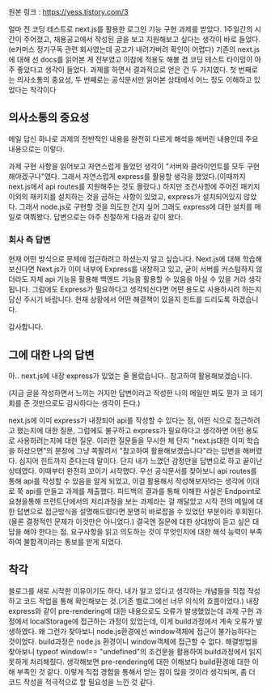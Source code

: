 원본 링크 : https://yess.tistory.com/3

얼마 전 코딩 테스트로 next.js를 활용한 로그인 기능 구현 과제를 받았다. 1주일간의 시간이 주어졌고, 채용공고에서 작성된 글을 보고 지원해보고 싶다는 생각이 바로 들었다. (e커머스 정기구독 관련 회사였는데 공고가 내려가버려 확인이 어렵다) 기존의 next.js에 대해 선 docs를 읽어본 게 전부였고 이참에 적용도 해볼 겸 코딩 테스트 타이밍이 아주 좋았다고 생각이 들었다. 과제를 하면서 결과적으로 얻은 건 두 가지였다. 첫 번째로는 의사소통의 중요성, 두 번째로는 공식문서만 읽어본 상태에서 어느 정도 이해하고 있었다는 착각이다


## 의사소통의 중요성
메일 답신 하나로 과제의 전반적인 내용을 완전히 다르게 해석을 해버린 내용인데 주요 내용으로는 이렇다.

과제 구현 사항을 읽어보고 자연스럽게 들었던 생각이 "서버와 클라이언트를 모두 구현해야겠구나"였다. 그래서 자연스럽게 express를 활용할 생각을 했었다.(이때까지 next.js에서 api routes를 지원해주는 것도 몰랐다.) 하지만 조건사항에 주어진 패키지 이외의 패키지를 설치하는 것을 금하는 사항이 있었고, express가 설치되어있지 않았다. 그래서 node.js로 구현할 것을 의도한 건지 싶어 그래도 express에 대한 설치를 메일로 여쭤봤다. 답변으로는 아주 친절하게 다음과 같이 왔다.

### 회사 측 답변
현재 어떤 방식으로 문제에 접근하려고 하셨는지 알고 싶습니다. Next.js에 대해 학습해보신다면 Next.js가 이미 내부에 Express를 내장하고 있고, 굳이 서버를 커스텀하지 않더라도 자체 api 기능을 활용해 백엔드 기능을 활용할 수 있음을 아실 수 있을 거라 생각됩니다.
그럼에도 Express가 필요하다고 생각되신다면 어떤 용도로 사용하시려 하는지 답신 주시기 바랍니다. 현재 상황에서 어떤 해결책이 있을지 힌트를 드리도록 하겠습니다.

감사합니다.

## 그에 대한 나의 답변
아.. next.js에 내장 express가 있었는 줄 몰랐습니다.. 참고하여 활용해보겠습니다.

(지금 글을 작성하면서 느끼는 거지만  답변이라고 작성한 나의 메일만 봐도 뭔가 코 데기회를 준 것만으로도 감사하다는 생각이 든다.)

next.js에 이미 express가 내장되어 api를 작성할 수 있다는 점, 어떤 식으로 접근하려고 했는지에 대한 질문, 그럼에도 불구하고 express가 필요하다고 생각하면 어떤 용도로 사용하려는지에 대한 질문. 이러한 질문들을 무시한 체 단지 "next.js대한 이미 학습을 하셨으면"의 문장에 그냥 쪽팔려서 "참고하여 활용해보겠습니다"라는 답변을 해버렸다. 심지어 힌트까지 준다는데 말이다. 단지 내가 느꼈던 감정만을 답변으로 하고 끝이난 상태였다. 이때부터 완전히 꼬이기 시작했다. 우선 공식문서를 찾아보니 api routes를 통해 api를 작성할 수 있음을 알게 되었고, 이걸 활용해서 작성해보자!라는 생각에 이대로 쭉 api를 만들고 과제를 제출했다. 피드백의 결과를 통해  이해한 사실은 Endpoint로 요쳥을통해 프런트단에서의 처리과정을 보는 과제라는 걸 깨달았고 시작 전의 메일에 대한 답변으로 접근방식을 설명해드렸다면 분명히 바로잡을 수 있었던 부분이라 후회된다.(물론 결정적인 문제가 이것만은 아니었다.) 결국엔 질문에 대한 상대방이 듣고 싶은 대답을 해야 한다는 점. 요구사항을 읽고 의도하는 것이 무엇인지에 대한 해석 능력이 부족하여 불합격이라는 통보를 받게 되었다. 

## 착각

블로그를 새로 시작한 이유이기도 하다. 내가 알고 있다고 생각하는 개념들을 직접 작성하고 코드 작업을 통해 확인해보는 것.(기존 벨로그에선 너무 의식의 흐름이었다.) 내장 express와 같이 pre-rendering에 대한 내용으로도 오류가 발생했었는데 과제 구현 과정에서 localStorage에 접근하는 과정이 있었는데, 이게 build과정에서 계속 오류가 발생하였다. 왜 그런가 찾아보니 node.js환경에선 window객체에 접근이 불가능하다는 것이었다. build과정은 node.js 환경이니 window객체에 접근할 수 없다.  해결방법을 찾아보니  typeof window!== "undefined"의 조건문을 활용하여 build과정에서 읽지 못하게 처리해줬다. 생각해보면 pre-rendering에 대한 이해보다 build환경에 대한 이해 부족인 것 같다. 이렇게 직접 경험을 통해서 얻는 점이 많을 것이라 생각되며, 좀 더 코드 작성을 적극적으로 할 필요성을 느낀 것 같다. 
